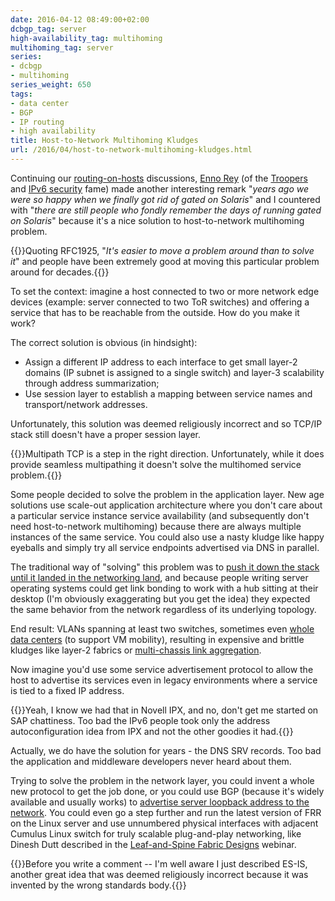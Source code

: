```yaml
---
date: 2016-04-12 08:49:00+02:00
dcbgp_tag: server
high-availability_tag: multihoming
multihoming_tag: server
series:
- dcbgp
- multihoming
series_weight: 650
tags:
- data center
- BGP
- IP routing
- high availability
title: Host-to-Network Multihoming Kludges
url: /2016/04/host-to-network-multihoming-kludges.html
---
```

Continuing our [routing-on-hosts](http://blog.ipspace.net/2016/03/sysadmins-shouldnt-be-involved-with.html) discussions, [Enno Rey](https://twitter.com/Enno_Insinuator) (of the [Troopers](https://www.troopers.de/troopers16/) and [IPv6 security](https://www.insinuator.net/tag/ipv6/) fame) made another interesting remark "*years ago we were so happy when we finally got rid of gated on Solaris*" and I countered with "*there are still people who fondly remember the days of running gated on Solaris*" because it's a nice solution to host-to-network multihoming problem.

{{<note info>}}Quoting RFC1925, "*It's easier to move a problem around than to solve it*" and people have been extremely good at moving this particular problem around for decades.{{</note>}}
<!--more-->
To set the context: imagine a host connected to two or more network edge devices (example: server connected to two ToR switches) and offering a service that has to be reachable from the outside. How do you make it work?

The correct solution is obvious (in hindsight):

-   Assign a different IP address to each interface to get small layer-2 domains (IP subnet is assigned to a single switch) and layer-3 scalability through address summarization;
-   Use session layer to establish a mapping between service names and transport/network addresses.

Unfortunately, this solution was deemed religiously incorrect and so TCP/IP stack still doesn't have a proper session layer.

{{<note info>}}Multipath TCP is a step in the right direction. Unfortunately, while it does provide seamless multipathing it doesn't solve the multihomed service problem.{{</note>}}

Some people decided to solve the problem in the application layer. New age solutions use scale-out application architecture where you don't care about a particular service instance service availability (and subsequently don't need host-to-network multihoming) because there are always multiple instances of the same service. You could also use a nasty kludge like happy eyeballs and simply try all service endpoints advertised via DNS in parallel.

The traditional way of "solving" this problem was to [push it down the stack until it landed in the networking land](http://blog.ipspace.net/2013/04/this-is-what-makes-networking-so-complex.html), and because people writing server operating systems could get link bonding to work with a hub sitting at their desktop (I'm obviously exaggerating but you get the idea) they expected the same behavior from the network regardless of its underlying topology.

End result: VLANs spanning at least two switches, sometimes even [whole data centers](http://blog.ipspace.net/2012/05/layer-2-network-is-single-failure.html) (to support VM mobility), resulting in expensive and brittle kludges like layer-2 fabrics or [multi-chassis link aggregation](http://blog.ipspace.net/2010/10/multi-chassis-link-aggregation-basics.html).

Now imagine you'd use some service advertisement protocol to allow the host to advertise its services even in legacy environments where a service is tied to a fixed IP address.

{{<note>}}Yeah, I know we had that in Novell IPX, and no, don't get me started on SAP chattiness. Too bad the IPv6 people took only the address autoconfiguration idea from IPX and not the other goodies it had.{{</note>}}

Actually, we do have the solution for years - the DNS SRV records. Too bad the application and middleware developers never heard about them.

Trying to solve the problem in the network layer, you could invent a whole new protocol to get the job done, or you could use BGP (because it's widely available and usually works) to [advertise server loopback address to the network](http://blog.ipspace.net/2016/02/running-bgp-on-servers.html). You could even go a step further and run the latest version of FRR on the Linux server and use unnumbered physical interfaces with adjacent Cumulus Linux switch for truly scalable plug-and-play networking, like Dinesh Dutt described in the [Leaf-and-Spine Fabric Designs](http://www.ipspace.net/Leaf-and-Spine_Fabric_Designs) webinar.

{{<note info>}}Before you write a comment -- I'm well aware I just described ES-IS, another great idea that was deemed religiously incorrect because it was invented by the wrong standards body.{{</note>}}
